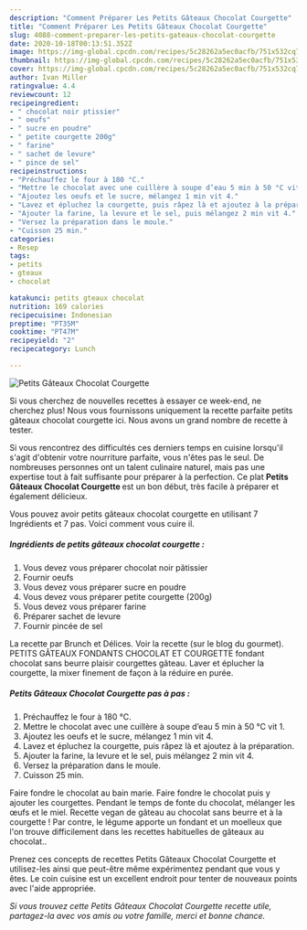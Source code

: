 ```yaml
---
description: "Comment Préparer Les Petits Gâteaux Chocolat Courgette"
title: "Comment Préparer Les Petits Gâteaux Chocolat Courgette"
slug: 4088-comment-preparer-les-petits-gateaux-chocolat-courgette
date: 2020-10-18T00:13:51.352Z
image: https://img-global.cpcdn.com/recipes/5c28262a5ec0acfb/751x532cq70/petits-gateaux-chocolat-courgette-photo-principale-de-la-recette.jpg
thumbnail: https://img-global.cpcdn.com/recipes/5c28262a5ec0acfb/751x532cq70/petits-gateaux-chocolat-courgette-photo-principale-de-la-recette.jpg
cover: https://img-global.cpcdn.com/recipes/5c28262a5ec0acfb/751x532cq70/petits-gateaux-chocolat-courgette-photo-principale-de-la-recette.jpg
author: Ivan Miller
ratingvalue: 4.4
reviewcount: 12
recipeingredient:
- " chocolat noir ptissier"
- " oeufs"
- " sucre en poudre"
- " petite courgette 200g"
- " farine"
- " sachet de levure"
- " pince de sel"
recipeinstructions:
- "Préchauffez le four à 180 °C."
- "Mettre le chocolat avec une cuillère à soupe d’eau 5 min à 50 °C vit 1."
- "Ajoutez les oeufs et le sucre, mélangez 1 min vit 4."
- "Lavez et épluchez la courgette, puis râpez là et ajoutez à la préparation."
- "Ajouter la farine, la levure et le sel, puis mélangez 2 min vit 4."
- "Versez la préparation dans le moule."
- "Cuisson 25 min."
categories:
- Resep
tags:
- petits
- gteaux
- chocolat

katakunci: petits gteaux chocolat 
nutrition: 169 calories
recipecuisine: Indonesian
preptime: "PT35M"
cooktime: "PT47M"
recipeyield: "2"
recipecategory: Lunch

---
```



![Petits Gâteaux Chocolat Courgette](https://img-global.cpcdn.com/recipes/5c28262a5ec0acfb/751x532cq70/petits-gateaux-chocolat-courgette-photo-principale-de-la-recette.jpg)

Si vous cherchez de nouvelles recettes à essayer ce week-end, ne cherchez plus! Nous vous fournissons uniquement la recette parfaite petits gâteaux chocolat courgette ici. Nous avons un grand nombre de recette à tester.

Si vous rencontrez des difficultés ces derniers temps en cuisine lorsqu'il s'agit d'obtenir votre nourriture parfaite, vous n'êtes pas le seul. De nombreuses personnes ont un talent culinaire naturel, mais pas une expertise tout à fait suffisante pour préparer à la perfection. Ce plat <strong> Petits Gâteaux Chocolat Courgette </strong> est un bon début, très facile à préparer et également délicieux.

<!--inarticleads1-->

Vous pouvez avoir petits gâteaux chocolat courgette en utilisant 7 Ingrédients et 7 pas. Voici comment vous cuire il.

##### Ingrédients de petits gâteaux chocolat courgette :

1. Vous devez vous préparer  chocolat noir pâtissier
1. Fournir  oeufs
1. Vous devez vous préparer  sucre en poudre
1. Vous devez vous préparer  petite courgette (200g)
1. Vous devez vous préparer  farine
1. Préparer  sachet de levure
1. Fournir  pincée de sel


La recette par Brunch et Délices. Voir la recette (sur le blog du gourmet). PETITS GÂTEAUX FONDANTS CHOCOLAT ET COURGETTE fondant chocolat sans beurre plaisir courgettes gâteau. Laver et éplucher la courgette, la mixer finement de façon à la réduire en purée. 

<!--inarticleads2-->

##### Petits Gâteaux Chocolat Courgette pas à pas :

1. Préchauffez le four à 180 °C.
1. Mettre le chocolat avec une cuillère à soupe d’eau 5 min à 50 °C vit 1.
1. Ajoutez les oeufs et le sucre, mélangez 1 min vit 4.
1. Lavez et épluchez la courgette, puis râpez là et ajoutez à la préparation.
1. Ajouter la farine, la levure et le sel, puis mélangez 2 min vit 4.
1. Versez la préparation dans le moule.
1. Cuisson 25 min.


Faire fondre le chocolat au bain marie. Faire fondre le chocolat puis y ajouter les courgettes. Pendant le temps de fonte du chocolat, mélanger les œufs et le miel. Recette vegan de gâteau au chocolat sans beurre et à la courgette ! Par contre, le légume apporte un fondant et un moelleux que l&#39;on trouve difficilement dans les recettes habituelles de gâteaux au chocolat.. 

<!--inarticleads1-->

<p>
Prenez ces concepts de recettes Petits Gâteaux Chocolat Courgette et utilisez-les ainsi que peut-être même expérimentez pendant que vous y êtes. Le coin cuisine est un excellent endroit pour tenter de nouveaux points avec l'aide appropriée.
</p>

<p>
<i>Si vous trouvez cette Petits Gâteaux Chocolat Courgette recette utile, partagez-la avec vos amis ou votre famille, merci et bonne chance.</i>
</p>
